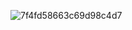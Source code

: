 ![7f4fd58663c69d98c4d7](https://user-images.githubusercontent.com/71239732/94986917-be3a8a80-058c-11eb-9a0b-c8cfde31d8cf.jpg)
